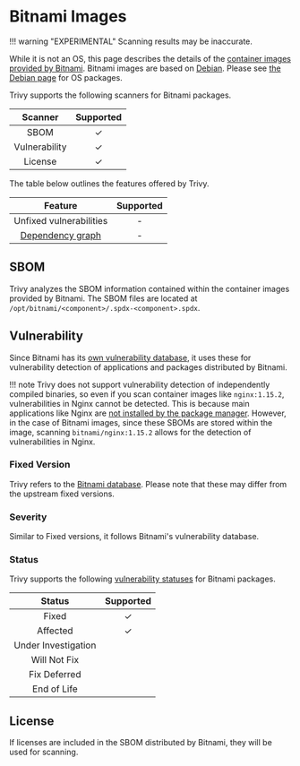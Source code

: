 # Bitnami Images

!!! warning "EXPERIMENTAL"
    Scanning results may be inaccurate.

While it is not an OS, this page describes the details of the [container images provided by Bitnami](https://github.com/bitnami/containers).
Bitnami images are based on [Debian](../os/debian.md).
Please see [the Debian page](../os/debian.md) for OS packages.

Trivy supports the following scanners for Bitnami packages.

|    Scanner    | Supported |
| :-----------: | :-------: |
|     SBOM      |     ✓     |
| Vulnerability |     ✓     |
|    License    |     ✓     |

The table below outlines the features offered by Trivy.

|               Feature                | Supported |
| :----------------------------------: | :-------: |
|       Unfixed vulnerabilities        |     -     |
| [Dependency graph][dependency-graph] |     -     |

## SBOM
Trivy analyzes the SBOM information contained within the container images provided by Bitnami.
The SBOM files are located at `/opt/bitnami/<component>/.spdx-<component>.spdx`.

## Vulnerability
Since Bitnami has its [own vulnerability database][vulndb], it uses these for vulnerability detection of applications and packages distributed by Bitnami.

!!! note
    Trivy does not support vulnerability detection of independently compiled binaries, so even if you scan container images like `nginx:1.15.2`, vulnerabilities in Nginx cannot be detected.
    This is because main applications like Nginx are [not installed by the package manager](https://github.com/nginxinc/docker-nginx/blob/321a13a966eeff945196ddd31a629dad2aa85eda/mainline/debian/Dockerfile).
    However, in the case of Bitnami images, since these SBOMs are stored within the image, scanning `bitnami/nginx:1.15.2` allows for the detection of vulnerabilities in Nginx.

### Fixed Version
Trivy refers to the [Bitnami database][vulndb]. Please note that these may differ from the upstream fixed versions.

### Severity
Similar to Fixed versions, it follows Bitnami's vulnerability database.

### Status
Trivy supports the following [vulnerability statuses] for Bitnami packages.

|       Status        | Supported |
| :-----------------: | :-------: |
|        Fixed        |     ✓     |
|      Affected       |     ✓     |
| Under Investigation |           |
|    Will Not Fix     |           |
|    Fix Deferred     |           |
|     End of Life     |           |



## License
If licenses are included in the SBOM distributed by Bitnami, they will be used for scanning.

[dependency-graph]: ../../configuration/reporting.md#show-origins-of-vulnerable-dependencies

[vulndb]: https://github.com/bitnami/vulndb
[vulnerability statuses]: ../../configuration/filtering.md#by-status
